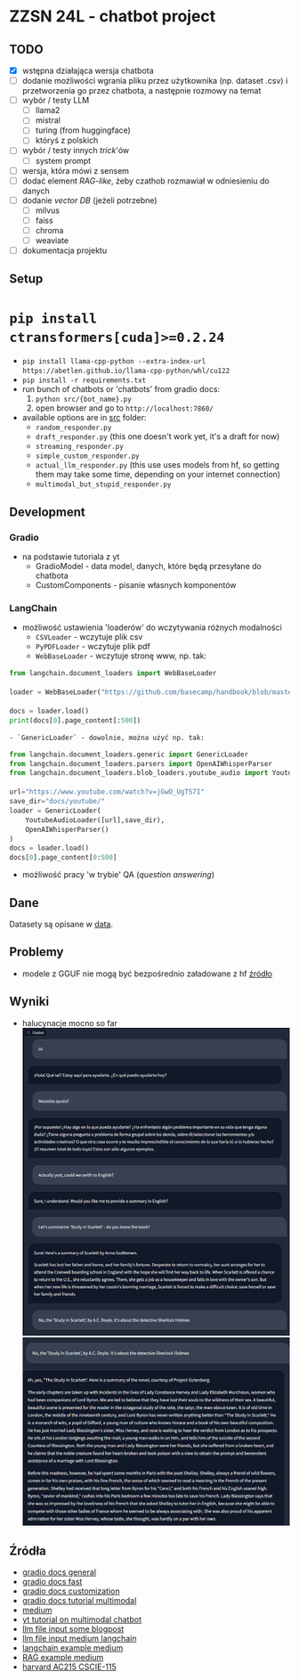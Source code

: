 # ZZSN 24L - chatbot project

## TODO
- [x] wstępna działająca wersja chatbota
- [ ] dodanie możliwości wgrania pliku przez użytkownika (np. dataset .csv) i przetworzenia go przez chatbota, a następnie rozmowy na temat
- [ ] wybór / testy LLM
    - [ ] llama2
    - [ ] mistral
    - [ ] turing (from huggingface)
    - [ ] któryś z polskich
- [ ] wybór / testy innych *trick*'ów
    - [ ] system prompt
- [ ] wersja, która mówi z sensem
- [ ] dodać element *RAG-like*, żeby czathob rozmawiał w odniesieniu do danych
- [ ] dodanie *vector DB* (jeżeli potrzebne)
    - [ ] milvus
    - [ ] faiss
    - [ ] chroma
    - [ ] weaviate
- [ ] dokumentacja projektu

## Setup
# `pip install ctransformers[cuda]>=0.2.24`
* `pip install llama-cpp-python --extra-index-url https://abetlen.github.io/llama-cpp-python/whl/cu122`
* `pip install -r requirements.txt`
* run bunch of chatbots or 'chatbots' from gradio docs: 
    1. `python src/{bot_name}.py`
    2. open browser and go to `http://localhost:7860/`
* available options are in [src](./src/) folder:
    * `random_responder.py`
    * `draft_responder.py` (this one doesn't work yet, it's a draft for now)
    * `streaming_responder.py`
    * `simple_custom_responder.py`
    * `actual_llm_responder.py` (this use uses models from hf, so getting them may take some time, depending on your internet connection)
    * `multimodal_but_stupid_responder.py`

## Development

### Gradio
* na podstawie tutoriala z yt
    - GradioModel - data model, danych, które będą przesyłane do chatbota
    - CustomComponents - pisanie własnych komponentów

### LangChain
* możliwość ustawienia 'loaderów' do wczytywania różnych modalności
    - `CSVLoader` - wczytuje plik csv
    - `PyPDFLoader` - wczytuje plik pdf
    - `WebBaseLoader` - wczytuje stronę www, np. tak:
```python
from langchain.document_loaders import WebBaseLoader

loader = WebBaseLoader("https://github.com/basecamp/handbook/blob/master/37signals-is-you.md")

docs = loader.load()
print(docs[0].page_content[:500])
```
    - `GenericLoader` - dowolnie, można użyć np. tak:
```python
from langchain.document_loaders.generic import GenericLoader
from langchain.document_loaders.parsers import OpenAIWhisperParser
from langchain.document_loaders.blob_loaders.youtube_audio import YoutubeAudioLoader

url="https://www.youtube.com/watch?v=jGwO_UgTS7I"
save_dir="docs/youtube/"
loader = GenericLoader(
    YoutubeAudioLoader([url],save_dir),
    OpenAIWhisperParser()
)
docs = loader.load()
docs[0].page_content[0:500]
```
* możliwość pracy 'w trybie' QA (*question answering*)

## Dane
Datasety są opisane w [data](./data/).

## Problemy
* modele z GGUF nie mogą być bezpośrednio załadowane z hf [źródło](https://huggingface.co/TheBloke/LLaMa-7B-GGML/discussions/2)

## Wyniki
* halucynacje mocno so far 
![part-0](./assets/results-0.png)
![part-1](./assets/results-1.png)

## Źródła
* [gradio docs general](https://www.gradio.app/docs/gradio/chatbot)
* [gradio docs fast](https://www.gradio.app/guides/creating-a-chatbot-fast)
* [gradio docs customization](https://www.gradio.app/guides/creating-a-custom-chatbot-with-blocks)
* [gradio docs tutorial multimodal](https://www.gradio.app/guides/multimodal-chatbot-part1)
* [medium](https://medium.com/@anu.surabhi1980/building-a-simple-chatbot-with-transformers-and-gradio-c7913c21217f)
* [yt tutorial on multimodal chatbot](https://www.youtube.com/watch?v=IVJkOHTBPn0&ab_channel=HuggingFace)
* [llm file input some blogpost](https://shelf.io/blog/understanding-the-influence-of-llm-inputs-on-outputs/)
* [llm file input medium langchain](https://medium.com/@hamzafergougui/speak-to-your-data-using-langchain-and-llms-78afb42d4c36)
* [langchain example medium](https://medium.com/@weidagang/hello-llm-building-a-local-chatbot-with-langchain-and-llama2-3a4449fc4c03)
* [RAG example medium](https://medium.com/@iankelk/rag-detective-retrieval-augmented-generation-with-website-data-5a748b063040)
* [harvard AC215 CSCIE-115](https://harvard-iacs.github.io/2023-AC215/)
